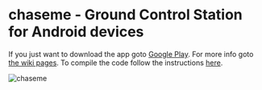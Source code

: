 chaseme - Ground Control Station for Android devices
==========
If you just want to download the app goto [Google Play](https://play.google.com/store/apps/details?id=com.chaseme).
For more info goto [the wiki pages](https://github.com/arthurbenemann/chaseme/wiki).
To compile the code follow the instructions [here](https://github.com/arthurbenemann/chaseme/wiki/Build-Setup).

![chaseme](https://lh5.ggpht.com/Ax5Kgyg91pwJ1QpG1eFpwhwv9nt2Wsw_sRwBE_J7uY6UusNdC1GvFdyGS831IQy2Lmg)


